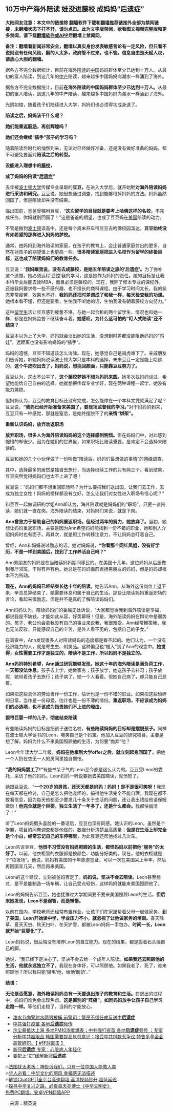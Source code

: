  <!-- 面包屑导航 --> <h2>10万中产海外陪读 娃没进藤校 成妈妈“后遗症”</h2> <p class="notice"><b>大陆网友注意：本文中的链接除 <a href="https://github.com/bannedbook/fanqiang" >翻墙</a>软件下载和<a href="https://github.com/killgcd/justmysocks/blob/master/README.md">翻墙推荐</a>链接外全部为禁网链接，未翻墙状态下打不开，请勿点击。此为文字版禁闻，欲看图文视频完整版和更多禁闻，请下载<a href="https://github.com/bannedbook/fanqiang">翻墙软件或APP</a>后翻墙上禁闻网。</p><p>备注：翻墙看新闻非常安全，翻墙以真实身份发表敏感言论有一定风险，但只看不说则没有任何风险，翻的人太多，政府管不过来，也不管。信息自由是天赋人权，请放心大胆的翻墙。</b></p>  <div class="entry"> <p id="summary">据各方不完全数据统计，目前在海外<a href="https://www.bannedbook.org/bnews/tag/%E9%99%AA%E8%AF%BB/" class="st_tag internal_tag" rel="tag" title="标签 陪读 下的日志">陪读</a>的<span class='wp_keywordlink_affiliate'><a href="https://www.bannedbook.org/" title="中国" target="_blank">中国</a></span>妈妈群体至少已达到十万人。从最初的富人陪读，到这几年的<a href="https://www.bannedbook.org/bnews/tag/%E4%B8%AD%E4%BA%A7/" class="st_tag internal_tag" rel="tag" title="标签 中产 下的日志">中产</a>陪读，越来越多中国妈妈向潮水一样涌到了海外。</p> <p>据各方不完全数据统计，目前<strong>在海外陪读的中国妈妈群体至少已达到十万人。</strong>从最初的富人陪读，到这几年的中产陪读，越来越多中国妈妈向潮水一样涌到了海外。</p> <p>光阴如梭，随着孩子们陆续进入大学，妈妈们也必须得功成身退了。</p> <p><strong>陪读之后，妈妈该干什么呢？</strong></p> <p><strong>她们能重返<a href="https://www.bannedbook.org/bnews/tag/%e8%81%8c%e5%9c%ba/" class="st_tag internal_tag" rel="tag" title="标签 职场 下的日志">职场</a>，再创辉煌吗？</strong></p> <p><strong>她们还会继续“插手”孩子的学习吗？</strong></p> <p>随着陪读后时代的悄然到来，无论对已经做好准备，还是没有做好准备的妈妈，都不可避免要面对<strong>陪读之后的转型。</strong></p> <p><strong>没能进入理想中的<a href="https://www.bannedbook.org/bnews/tag/%E8%97%A4%E6%A0%A1/" class="st_tag internal_tag" rel="tag" title="标签 藤校 下的日志">藤校</a>，</strong></p> <p><strong>成了妈妈的陪读“<a href="https://www.bannedbook.org/bnews/tag/%E5%90%8E%E9%81%97%E7%97%87/" class="st_tag internal_tag" rel="tag" title="标签 后遗症 下的日志">后遗症</a>”</strong></p> <p>去年被<a href="https://www.bannedbook.org/bnews/tag/%E6%B3%A2%E5%A3%AB%E9%A1%BF%E5%A4%A7%E5%AD%A6/" class="st_tag internal_tag" rel="tag" title="标签 波士顿大学 下的日志">波士顿大学</a>传媒专业录取的<strong>豆豆</strong><strong>，</strong>在进入大学后，就开始<strong>针对海外陪读妈妈进行采访和研究。</strong>豆豆说，她很想通过调查，找到能够甩掉妈妈的方法。妈妈虽然回国了，但是陪读却并没有结束。</p> <p>临出国前，爸爸曾嘱咐豆豆，“<strong>这次留学的目标就是要考上哈佛这样的名校，</strong>不完成任务，你妈就别回国了！”这是爸爸的期望，也成了豆豆妈在<a href="https://www.bannedbook.org/bnews/tag/%e7%be%8e%e5%9b%bd/" class="st_tag internal_tag" rel="tag" title="标签 美国 下的日志">美国</a>陪读的动力。</p> <p>不管是搬到<a href="https://www.bannedbook.org/bnews/tag/%e6%b3%a2%e5%a3%ab%e9%a1%bf/" class="st_tag internal_tag" rel="tag" title="标签 波士顿 下的日志">波士顿</a>读高中，还是每个周末开车带豆豆去哈佛校园溜达，<strong>豆豆始终没有如希望的那样进入妈妈的梦校。</strong></p> <p>通常，由妈妈到海外陪读的家庭，在孩子的教育上，会比普通家庭付出的更多，自然在对孩子的期望值上也更高一些。<strong>很多陪读家庭把进入名校作为留学的终极目标，这也成了陪读妈妈们的教育任务。</strong></p> <p>豆豆说：“<strong>我妈跟我说，没有去成藤校，是她五年陪读之旅的‘后遗症’。</strong>为了弥补这个遗憾，她必须远程‘遥控’我的学习，这是她作为妈妈的责任。她的目标是让我本科毕业后能去读MBA，而且必须是藤校的。现在，我除了修本专业的课程外，还被我妈要求修一些不感兴趣、也不擅长的商科课程。由于学习时间太长，我的状态非常疲劳，效果也不好。<strong>我妈妈还把时差调成了和我一样，每天检查我的功课。</strong>她根本看不懂，但还是要看，生怕我不听她的话，生怕我没有朝着藤校方向努力。”</p> <p>这种<a href="https://www.bannedbook.org/bnews/tag/%e7%95%99%e5%ad%a6%e7%94%9f/" class="st_tag internal_tag" rel="tag" title="标签 留学生 下的日志">留学生</a>活让豆豆感到疲惫不堪。与她一起合租的两个留学生，情况也和她一样，都是在妈妈监督下继续奋斗着。<strong>她感叹，为什么这可怕的“盯人式陪读”还不结束？</strong></p> <p>豆豆本以为上了大学，妈妈就会淡出她的生活，没想到时差都没能阻断妈妈的“鸡娃”，远距离也没有影响妈妈的“插手”。</p> <p>妈妈的遗憾，豆豆不知道该怎么消除。现在，她感觉自己是骑虎难下了。亲戚朋友们告诉她，听她妈妈说读波士顿大学只是本科的选择，未来豆豆一定是能上哈佛的。<strong>这个牛皮吹出去了，妈妈说，想挽回颜面，只能靠豆豆努力了。</strong></p> <p>豆豆认为，这太不公平了，<strong>这个藤校梦她不想为妈妈来圆。</strong>她多次找妈妈谈过，希望她能给自己自由的选择。她就想把传媒专业学好，现在两种课程一起学，她没有能力兼顾。</p> <p>但妈妈认为，豆豆的教育目标还没有完成，怎么能停在一个本科文凭就满足了呢？豆豆说，<strong>“我妈已经开始准备来美国了，要现场监督我的学习。”</strong>对于妈妈的到来，豆豆只有一种感觉，那就是窒息，是始终摆脱不了的<strong>亲情“绑架”。</strong></p> <p><strong>重新认识妈妈，放弃劝返职场</strong></p> <p><strong>放弃职场，很多人为海外陪读妈妈的这个选择感到惋惜。</strong>但在妈妈们中，对此感到惋惜的却很少。因为在她们的世界里，如果职场比陪读重要，是肯定不会选择来陪读的。</p> <p>豆豆和她的几个小伙伴做了一份叫做“陪读后，妈妈们最想做的事情”的网络调查。</p> <p>其中，选择最多的居然是独自去旅行，而选择继续工作的只有两三个。看到结果，豆豆突然觉得妈妈们也太不上进了吧！</p> <p>豆豆说：“妈妈们都不想重回职场吗？为什么要把我们送出国，让我们去工作、去成为独立女性！妈妈的榜样都没有立好，怎么让我们对女性进入职场有信心呢？”</p>  <p>和豆豆一起做调研的学姐Ann却认为，海外陪读就是妈妈们的“职场”。只要一直陪读，她们就一直在岗。海外陪读的结束，对妈妈们来说，就是下岗。</p> <p><strong>Ann曾致力于帮助自己的妈妈重返职场，但经过两年的努力，她放弃了。</strong>当初，她想让妈妈重返职场，主要是因为Ann希望妈妈能找到一份不错的职业，她和别人介绍妈妈时也有面子。再其次，就是用工作转移注意力，不让妈妈总盯着自己。</p> <p>曾经，Ann和妈妈说过励志的话。她对妈妈说，<strong>“你看那个网红</strong><strong>凤姐</strong><strong>，没有好学历，不是一样到美国后，找到了工作养活自己吗？”</strong></p> <p>Ann男朋友的妈妈是在当陪读妈妈期间移民的。在美国十几年，这位妈妈从后厨做到餐厅领班，干得有声有色。她总是在妈妈面前表扬男朋友的妈妈，但是妈妈却根本不为所动。</p> <p><strong>现在，Ann的妈妈已经结束长达十年的陪读。</strong>她告诉Ann，从海外这份岗位上退下来，辛苦总算结束了，她需要休息和属于自己的生活。那些让陪读妈妈重返职场的言论，看起来很励志，但是并不是真的了解陪读妈妈们。</p> <p>Ann妈妈认为，陪读妈妈们的委屈无处诉说，“大家都觉得我到海外陪读是享福，都说我是不缺钱，才能如此从容，好羡慕呀！但是，海外陪读妈妈在舆论中是弱势的。孩子、老公也会拿我没有自己的事业来说我，我很难受。Ann经常鞭策我，我也无法反驳，只能感叹自己的辛苦，是外人看不见的，包括自己的子女。”</p> <p>在调查中，Ann发现很多人对陪读妈妈的态度都是看不起的。他们认为，一个没有经济能力的人，就是寄生虫、附属品。这种偏见也“植入”到了Ann的观念中。<strong>她觉得，女性需要工作才是独立的，陪读不是工作，所以妈妈不是独立的。</strong></p> <p><strong>Ann妈妈特别希望，Ann通过研究能够发现，她这十年的海外陪读是满负荷工作，一天都没法休息。</strong>孩子去上学，她做家务；孩子放学，她送孩子去补习；孩子放假，她带着孩子去旅行；孩子病了，她一个人看着。但她自己病了，却只能自己忍着。</p> <p>如果把这些具体的劳动当作一份工作，估计也是一份不错的职业。如果把这些琐碎的日常，当作是一份母爱，估计也是一份不薄的情份。<strong>重返职场，不应该成为妈妈们的必选项，也不该成为指责她们不上进的理由。</strong></p> <p><strong>狠甩巨婴一样的儿子，彻底结束陪读</strong></p> <p>有些陪读妈妈的目标是把孩子送往名校，<strong>有些陪读妈妈的目标却是摆脱孩子。</strong>同样在波士顿大学读书的Leon，嘲笑自己是个妈宝。他加入豆豆的研究项目，主要是想了解，妈妈为什么不来美国照顾他的生活，为何要“抛弃”他？</p> <p>Leon今年读大学二年级，<strong>妈妈在他拿到大学offer之后，就立刻起身回国了，</strong>把他一个人扔在空无一人的房间里独自惆怅。</p>  <p><strong>“我的妈妈罢工了!”</strong>有些书呆子气的Leon至今都是这么认为的。豆豆受Leon的委托，采访了他的妈妈。Leon妈妈一听说要她去美国陪读，就愤怒了。</p> <p>她跟豆豆说，“<strong>一个20岁的男孩，还天天都是妈妈！妈妈！是不是很可笑呀！</strong>我现在每天都在检讨，自己是怎么把他宠坏的，搞得他生活完全不能自理。我现在都不敢看信息，因为每天他都至少要发几十条关于生活的问题，还让我出钱给他请保姆做饭！<strong>他完全就是个巨婴，独立生活了一年多了，还是什么都会。</strong>我都快崩溃了！”</p> <p>听了Leon妈妈劈头盖脸的一番话后，豆豆也深有同感。她认识的Leon，虽然是个学霸，项目的问卷调查都是他做的，数据分析清楚且高质量；<strong>但是在生活上却完全是个小白，</strong><strong>经常忘记自己的车停哪里，</strong>为此豆豆还帮他找过几次车。</p> <p>Leon告诉豆豆，<strong>他很不习惯没有妈妈照顾的生活，都怪妈妈以前把他“服务”的太好了。</strong>以前，他衣柜里的衣服都是按颜色、功能分好类的。现在，他的衣柜就是个“垃圾场”。他说，妈妈有美国的十年旅游签证，可以一次在美国呆上半年，然后再回国呆几天，然后再来美国。</p> <p>Leon的这个建议，立刻被爸妈否定了。<strong>妈妈说，坚决不会去陪读。</strong>Leon甚至想过，是不是能制造一场车祸，让自己受点轻伤，这样妈妈就能来美国照顾他了。</p> <p>Leon的妈妈告诉豆豆，她也犹豫过大学期间要不要来美国照顾Leon的生活。<strong>但后来她发现，Leon不是弱智，而是懒惰。</strong></p> <p>以前在国内，学校老师还经常布置作业，让孩子们在家里帮着父母一起做家务。<strong>到了美国，Leon开始读中学，学业压力不小，就忽视了让他做家务的培训。</strong>春天除草、夏天灭虫、秋天扫叶、冬天铲雪，都被Leon妈妈一手包办。<strong>时间一长，Leon就开始“巨婴化”了。</strong></p> <p>Leon妈妈说，很后悔没有培养Leon的自立能力。现在的结果，都是搬着石头砸自己的脚。</p> <p>她说，“我已经下定决心了，坚决不会去给一个成年人陪读。<strong>如果我还去照顾他的生活，他就永远独立不了。</strong>我现在身体好，可以照顾他。如果我老了、死了，谁来照顾他？所以我只能‘狠甩’他，给他‘断奶’。”</p> <p><strong>结语：</strong></p> <p><strong>无论是否愿意，</strong><strong>海外陪读妈妈总有一天要退出孩子的教育和生活。</strong>在退出的过程中，妈妈们难免会出现焦虑。<strong>这是离别的“阵痛”，如同妈妈放手让孩子自己学习走路一样。</strong>等他们走稳了，当妈的才能放心。</p> <p></p>  <!--<div id="taboola-mid-1"></div>--><ul class='op-related-articles' title='相关阅读'> <li><a href='https://www.bannedbook.org/bnews/headline/20230414/1872127.html' target='_blank'>泼水节向警射水两男被捕 前警司：警民不信任成反送中<b>后遗症</b></a></li> <li><a href='https://www.bannedbook.org/bnews/bannedvideo/20230413/1871414.html' target='_blank'>中共强打疫苗 各地<b>后遗症</b>频传</a></li> <li><a href='https://www.bannedbook.org/bnews/bannedvideo/20230412/1871326.html' target='_blank'>沙尘暴抵达上海 多地PM10浓度爆表；中共强打疫苗 各地<b>后遗症</b>频传 ；专家分析中共超限战 韩国需要提高危机意识；接受中共捐款惹争议 特鲁多基金会高管辞职。【 #环球直击 】</a></li> <li><a href='https://www.bannedbook.org/bnews/lifebaike/20230331/1866597.html' target='_blank'>新冠<b>后遗症</b> 专家：心脏病人年轻化</a></li> <li><a href='https://www.bannedbook.org/bnews/sohnews/20230329/1865566.html' target='_blank'>姜配上“它”缓解新冠<b>后遗症</b></a></li> </ul> <p class="texttj"> 🔥<a href="https://www.bannedbook.org/bnews/ssgc/20230219/1850782.html" target="_blank">法国犹太老板：神告诉我们，只有一位中国人能救人类</a><br/> 🔥<a href="https://www.bannedbook.org/bnews/comments/20220220/1694796.html" target="_blank">华人必看：中华文化的飓风 幸福感无法描述</a><br/> 🔥<a href="https://github.com/bannedbook/fanqiang/wiki/V2ray%E6%9C%BA%E5%9C%BA" target="_blank">解锁ChatGPT|全平台高速翻墙:高清视频秒开,超低延迟</a><br/> 🔥<a href="https://www.bannedbook.org/bnews/comments/20220808/1768773.html" target="_blank">探寻中华复兴之路，必看章天亮博士《中华文明史》</a><br/> <a href="https://github.com/bannedbook/fanqiang/wiki/%E7%A6%81%E9%97%BB%E7%BD%91%E5%AE%89%E5%8D%93%E7%BF%BB%E5%A2%99%E6%96%B0%E9%97%BBAPP" target="_blank">免费PC翻墙、安卓VPN翻墙APP</a><br/> </p><p class="src-info">　来源：精英说 </p><a name='sharetosocial'></a> <div style="margin-bottom:5px;padding-bottom:5px;clear:both"> <div id="archive-pix-1" class="banner-ads"> <!-- AuctionX Display platform tag START --> <div id="27602x728x90x621x_ADSLOT1" clicktrack="%%CLICK_URL_ESC%%"></div>  <!-- AuctionX Display platform tag END --> </div> <div id="archive-pix-2" class="banner-ads"> <!-- AuctionX Display platform tag START --> <div id="27556x300x250x621x_ADSLOT1" clicktrack="%%CLICK_URL_ESC%%" style="margin:0 auto;text-align:center"></div>  <!-- AuctionX Display platform tag END --> </div> </div>  <div id="archive-pix-1" class="banner-ads"> <!-- AuctionX Display platform tag START --> <div id="27603x728x90x621x_ADSLOT1" clicktrack="%%CLICK_URL_ESC%%"></div>  <!-- AuctionX Display platform tag END --> </div> </div><!--END ENTRY--> 